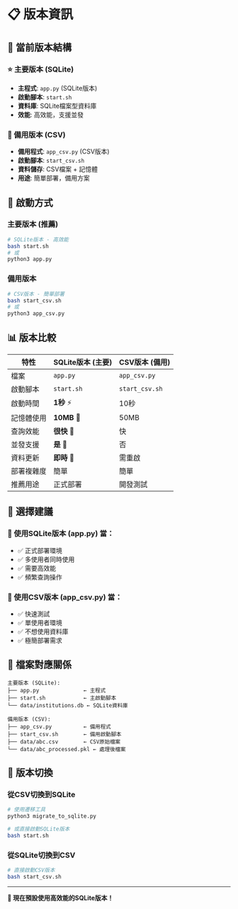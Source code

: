 # 📋 版本資訊

## 🎯 當前版本結構

### ⭐ 主要版本 (SQLite)
- **主程式**: `app.py` (SQLite版本)
- **啟動腳本**: `start.sh`
- **資料庫**: SQLite檔案型資料庫
- **效能**: 高效能，支援並發

### 🔄 備用版本 (CSV)
- **備用程式**: `app_csv.py` (CSV版本)
- **啟動腳本**: `start_csv.sh`
- **資料儲存**: CSV檔案 + 記憶體
- **用途**: 簡單部署，備用方案

## 🚀 啟動方式

### 主要版本 (推薦)
```bash
# SQLite版本 - 高效能
bash start.sh
# 或
python3 app.py
```

### 備用版本
```bash
# CSV版本 - 簡單部署
bash start_csv.sh
# 或
python3 app_csv.py
```

## 📊 版本比較

| 特性 | SQLite版本 (主要) | CSV版本 (備用) |
|------|------------------|----------------|
| 檔案 | `app.py` | `app_csv.py` |
| 啟動腳本 | `start.sh` | `start_csv.sh` |
| 啟動時間 | **1秒** ⚡ | 10秒 |
| 記憶體使用 | **10MB** 💾 | 50MB |
| 查詢效能 | **很快** 🚀 | 快 |
| 並發支援 | **是** 👥 | 否 |
| 資料更新 | **即時** 🔄 | 需重啟 |
| 部署複雜度 | 簡單 | 簡單 |
| 推薦用途 | 正式部署 | 開發測試 |

## 🎯 選擇建議

### 🌟 使用SQLite版本 (app.py) 當：
- ✅ 正式部署環境
- ✅ 多使用者同時使用
- ✅ 需要高效能
- ✅ 頻繁查詢操作

### 🔧 使用CSV版本 (app_csv.py) 當：
- ✅ 快速測試
- ✅ 單使用者環境
- ✅ 不想使用資料庫
- ✅ 極簡部署需求

## 📁 檔案對應關係

```
主要版本 (SQLite):
├── app.py              ← 主程式
├── start.sh            ← 主啟動腳本
└── data/institutions.db ← SQLite資料庫

備用版本 (CSV):
├── app_csv.py          ← 備用程式
├── start_csv.sh        ← 備用啟動腳本
├── data/abc.csv        ← CSV原始檔案
└── data/abc_processed.pkl ← 處理後檔案
```

## 🔄 版本切換

### 從CSV切換到SQLite
```bash
# 使用遷移工具
python3 migrate_to_sqlite.py

# 或直接啟動SQLite版本
bash start.sh
```

### 從SQLite切換到CSV
```bash
# 直接啟動CSV版本
bash start_csv.sh
```

---

**🎉 現在預設使用高效能的SQLite版本！**